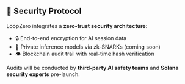 ## 🔐 Security Protocol

LoopZero integrates a **zero-trust security architecture**:
- 🔒 End-to-end encryption for AI session data
- 🧠 Private inference models via zk-SNARKs (coming soon)
- 👁️ Blockchain audit trail with real-time hash verification

Audits will be conducted by **third-party AI safety teams** and **Solana security experts** pre-launch.
